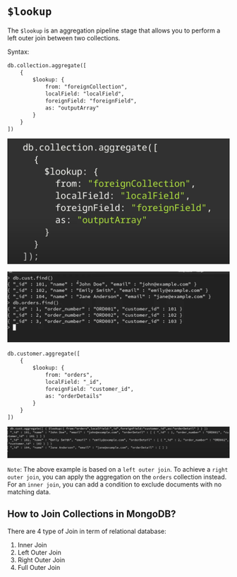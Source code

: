 # `$lookup`

The `$lookup` is an aggregation pipeline stage that allows you to perform a left outer join between two collections.

Syntax:
```
db.collection.aggregate([
    {
        $lookup: {
            from: "foreignCollection",
            localField: "localField",
            foreignField: "foreignField",
            as: "outputArray"
        }
    }
])
```
![alt text](image.png)

![alt text](image-1.png)


```
db.customer.aggregate([
    {
        $lookup: {
            from: "orders",
            localField: "_id",
            foreignField: "customer_id",
            as: "orderDetails"
        }
    }
])
```
![alt text](image-2.png)

`Note`: The above example is based on a `left outer join`. To achieve a `right outer join`, you can apply the aggregation on the `orders` collection instead. For an `inner join`, you can add a condition to exclude documents with no matching data.

## How to Join Collections in MongoDB?

There are 4 type of Join in term of relational database:

1. Inner Join
2. Left Outer Join
3. Right Outer Join
4. Full Outer Join